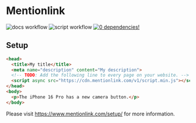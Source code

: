 # Mentionlink

![docs workflow](https://github.com/mentionads/frontend/actions/workflows/docs.yml/badge.svg)
![script workflow](https://github.com/mentionads/frontend/actions/workflows/script.yml/badge.svg)
[![0 dependencies!](https://0dependencies.dev/0dependencies.svg)](https://github.com/mentionads/frontend/blob/main/packages/script/package.json)

## Setup

```html
<head>
  <title>My title</title>
  <meta name="description" content="My description">
  <!-- TODO: Add the following line to every page on your website. -->
  <script async src="https://cdn.mentionlink.com/v1/script.min.js"></script>
</head>
<body>
  <p>The iPhone 16 Pro has a new camera button.</p>
</body>
```

Please visit <https://www.mentionlink.com/setup/> for more information.